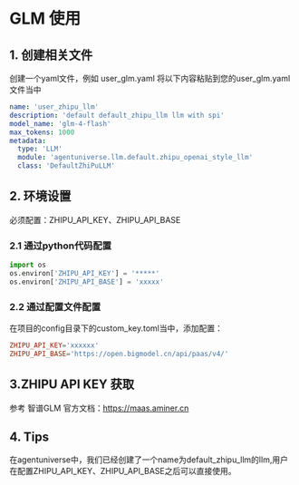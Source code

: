 # GLM 使用
## 1. 创建相关文件
创建一个yaml文件，例如 user_glm.yaml
将以下内容粘贴到您的user_glm.yaml文件当中
```yaml
name: 'user_zhipu_llm'
description: 'default default_zhipu_llm llm with spi'
model_name: 'glm-4-flash'
max_tokens: 1000
metadata:
  type: 'LLM'
  module: 'agentuniverse.llm.default.zhipu_openai_style_llm'
  class: 'DefaultZhiPuLLM'
```
## 2. 环境设置
必须配置：ZHIPU_API_KEY、ZHIPU_API_BASE
### 2.1 通过python代码配置
```python
import os
os.environ['ZHIPU_API_KEY'] = '*****'
os.environ['ZHIPU_API_BASE'] = 'xxxxx'
```
### 2.2 通过配置文件配置
在项目的config目录下的custom_key.toml当中，添加配置：
```toml
ZHIPU_API_KEY='xxxxxx'
ZHIPU_API_BASE='https://open.bigmodel.cn/api/paas/v4/'
```
## 3.ZHIPU API KEY 获取
参考 智谱GLM 官方文档：https://maas.aminer.cn

## 4. Tips
在agentuniverse中，我们已经创建了一个name为default_zhipu_llm的llm,用户在配置ZHIPU_API_KEY、ZHIPU_API_BASE之后可以直接使用。



